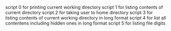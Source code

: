 script 0 for printing current working directory
script 1 for listing contents of current directory
script 2 for taking user to home directory
script 3 for listing contents of current working directory in long format
script 4 for list all contentens including hidden ones in long format
script 5 for listing file digits
